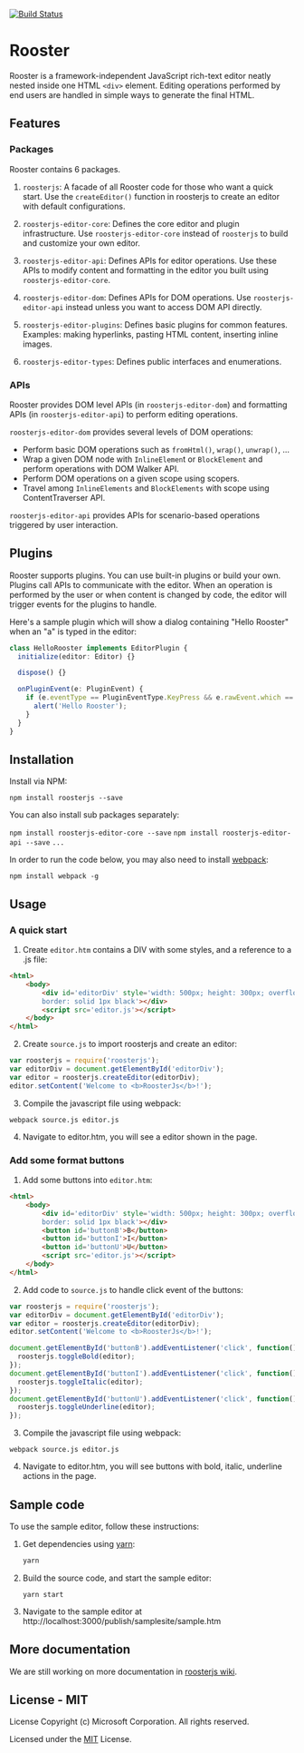 [![Build Status](https://travis-ci.org/Microsoft/roosterjs.svg?branch=master)](https://travis-ci.org/Microsoft/roosterjs)

# Rooster

Rooster is a framework-independent JavaScript rich-text editor neatly nested
inside one HTML `<div>` element. Editing operations performed by end users are
handled in simple ways to generate the final HTML.

## Features

### Packages

Rooster contains 6 packages.

1. `roosterjs`:
   A facade of all Rooster code for those who want a quick start. Use the
   `createEditor()` function in roosterjs to create an editor with default
   configurations.

2. `roosterjs-editor-core`:
   Defines the core editor and plugin infrastructure. Use `roosterjs-editor-core`
   instead of `roosterjs` to build and customize your own editor.

3. `roosterjs-editor-api`:
   Defines APIs for editor operations. Use these APIs to modify content and
   formatting in the editor you built using `roosterjs-editor-core`.

4. `roosterjs-editor-dom`:
   Defines APIs for DOM operations. Use `roosterjs-editor-api` instead unless
   you want to access DOM API directly.

5. `roosterjs-editor-plugins`:
   Defines basic plugins for common features. Examples: making hyperlinks,
   pasting HTML content, inserting inline images.

6. `roosterjs-editor-types`:
   Defines public interfaces and enumerations.

### APIs

Rooster provides DOM level APIs (in `roosterjs-editor-dom`) and formatting APIs
(in `roosterjs-editor-api`) to perform editing operations.

`roosterjs-editor-dom` provides several levels of DOM operations:

- Perform basic DOM operations such as `fromHtml()`, `wrap()`, `unwrap()`, ...
- Wrap a given DOM node with `InlineElemen`t or `BlockElement` and perform
  operations with DOM Walker API.
- Perform DOM operations on a given scope using scopers.
- Travel among `InlineElements` and `BlockElements` with scope using
  ContentTraverser API.

`roosterjs-editor-api` provides APIs for scenario-based operations triggered by
user interaction.

## Plugins

Rooster supports plugins. You can use built-in plugins or build your own.
Plugins call APIs to communicate with the editor. When an operation is
performed by the user or when content is changed by code, the editor will
trigger events for the plugins to handle.

Here's a sample plugin which will show a dialog containing "Hello Rooster" when
an "a" is typed in the editor:

```typescript
class HelloRooster implements EditorPlugin {
  initialize(editor: Editor) {}

  dispose() {}

  onPluginEvent(e: PluginEvent) {
    if (e.eventType == PluginEventType.KeyPress && e.rawEvent.which == 65) {
      alert('Hello Rooster');
    }
  }
}
```

## Installation

Install via NPM:

`npm install roosterjs --save`

You can also install sub packages separately:

`npm install roosterjs-editor-core --save`
`npm install roosterjs-editor-api --save`
`...`

In order to run the code below, you may also need to install [webpack](https://webpack.js.org/):

`npm install webpack -g`

## Usage

### A quick start

1. Create `editor.htm` contains a DIV with some styles, and a reference to a
   .js file:

```html
<html>
    <body>
        <div id='editorDiv' style='width: 500px; height: 300px; overflow: auto;
        border: solid 1px black'></div>
        <script src='editor.js'></script>
    </body>
</html>
```

2. Create `source.js` to import roosterjs and create an editor:

```javascript
var roosterjs = require('roosterjs');
var editorDiv = document.getElementById('editorDiv');
var editor = roosterjs.createEditor(editorDiv);
editor.setContent('Welcome to <b>RoosterJs</b>!');
```

3. Compile the javascript file using webpack:

`webpack source.js editor.js`

4. Navigate to editor.htm, you will see a editor shown in the page.

### Add some format buttons

1. Add some buttons into `editor.htm`:

```html
<html>
    <body>
        <div id='editorDiv' style='width: 500px; height: 300px; overflow: auto;
        border: solid 1px black'></div>
        <button id='buttonB'>B</button>
        <button id='buttonI'>I</button>
        <button id='buttonU'>U</button>
        <script src='editor.js'></script>
    </body>
</html>
```

2. Add code to `source.js` to handle click event of the buttons:

```javascript
var roosterjs = require('roosterjs');
var editorDiv = document.getElementById('editorDiv');
var editor = roosterjs.createEditor(editorDiv);
editor.setContent('Welcome to <b>RoosterJs</b>!');

document.getElementById('buttonB').addEventListener('click', function() {
  roosterjs.toggleBold(editor);
});
document.getElementById('buttonI').addEventListener('click', function() {
  roosterjs.toggleItalic(editor);
});
document.getElementById('buttonU').addEventListener('click', function() {
  roosterjs.toggleUnderline(editor);
});
```

3. Compile the javascript file using webpack:

`webpack source.js editor.js`

4. Navigate to editor.htm, you will see buttons with bold, italic, underline
   actions in the page.

## Sample code

To use the sample editor, follow these instructions:

1. Get dependencies using [yarn](https://yarnpkg.com):

   ```cmd
   yarn
   ```

2. Build the source code, and start the sample editor:

   ```
   yarn start
   ```

3. Navigate to the sample editor at http://localhost:3000/publish/samplesite/sample.htm

## More documentation

We are still working on more documentation in [roosterjs wiki](https://github.com/Microsoft/roosterjs/wiki).

## License - MIT

License
Copyright (c) Microsoft Corporation. All rights reserved.

Licensed under the [MIT](https://github.com/Microsoft/roosterjs/blob/master/LICENSE) License.
